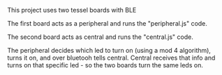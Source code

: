 This project uses two tessel boards with BLE

The first board acts as a peripheral and runs the "peripheral.js" code.

The second board acts as central and runs the "central.js" code.

The peripheral decides which led to turn on (using a mod 4 algorithm), turns it on,  and over bluetooh tells central. Central receives that info and turns on that specific led - so the two boards turn the same leds on.
